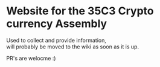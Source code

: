 # Website for the 35C3 Crypto currency Assembly

Used to collect and provide information,   
will probably be moved to the wiki as soon as it is up.

PR's are welocme :)
